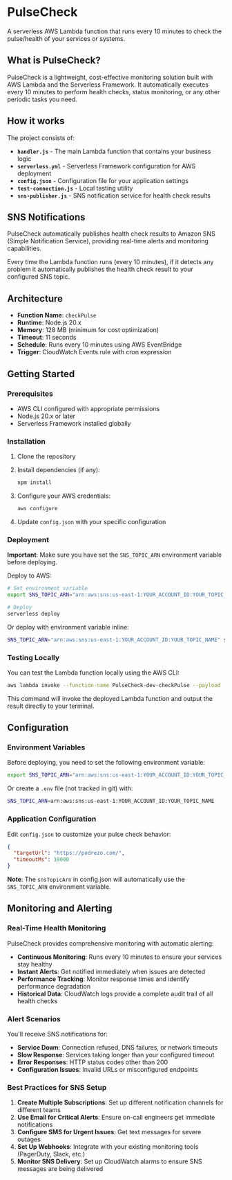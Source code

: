 # PulseCheck

A serverless AWS Lambda function that runs every 10 minutes to check the pulse/health of your services or systems.

## What is PulseCheck?

PulseCheck is a lightweight, cost-effective monitoring solution built with AWS Lambda and the Serverless Framework. It automatically executes every 10 minutes to perform health checks, status monitoring, or any other periodic tasks you need.

## How it works

The project consists of:

- **`handler.js`** - The main Lambda function that contains your business logic
- **`serverless.yml`** - Serverless Framework configuration for AWS deployment
- **`config.json`** - Configuration file for your application settings
- **`test-connection.js`** - Local testing utility
- **`sns-publisher.js`** - SNS notification service for health check results

## SNS Notifications

PulseCheck automatically publishes health check results to Amazon SNS (Simple Notification Service), providing real-time alerts and monitoring capabilities.

Every time the Lambda function runs (every 10 minutes), if it detects any problem it automatically publishes the health check result to your configured SNS topic.

## Architecture

- **Function Name**: `checkPulse`
- **Runtime**: Node.js 20.x
- **Memory**: 128 MB (minimum for cost optimization)
- **Timeout**: 11 seconds
- **Schedule**: Runs every 10 minutes using AWS EventBridge
- **Trigger**: CloudWatch Events rule with cron expression

## Getting Started

### Prerequisites

- AWS CLI configured with appropriate permissions
- Node.js 20.x or later
- Serverless Framework installed globally

### Installation

1. Clone the repository
2. Install dependencies (if any):
   ```bash
   npm install
   ```

3. Configure your AWS credentials:
   ```bash
   aws configure
   ```

4. Update `config.json` with your specific configuration

### Deployment

**Important**: Make sure you have set the `SNS_TOPIC_ARN` environment variable before deploying.

Deploy to AWS:

```bash
# Set environment variable
export SNS_TOPIC_ARN="arn:aws:sns:us-east-1:YOUR_ACCOUNT_ID:YOUR_TOPIC_NAME"

# Deploy
serverless deploy
```

Or deploy with environment variable inline:

```bash
SNS_TOPIC_ARN="arn:aws:sns:us-east-1:YOUR_ACCOUNT_ID:YOUR_TOPIC_NAME" serverless deploy
```

### Testing Locally

You can test the Lambda function locally using the AWS CLI:

```bash
aws lambda invoke --function-name PulseCheck-dev-checkPulse --payload '{}' /dev/stdout
```

This command will invoke the deployed Lambda function and output the result directly to your terminal.

## Configuration

### Environment Variables

Before deploying, you need to set the following environment variable:

```bash
export SNS_TOPIC_ARN="arn:aws:sns:us-east-1:YOUR_ACCOUNT_ID:YOUR_TOPIC_NAME"
```

Or create a `.env` file (not tracked in git) with:

```bash
SNS_TOPIC_ARN=arn:aws:sns:us-east-1:YOUR_ACCOUNT_ID:YOUR_TOPIC_NAME
```

### Application Configuration

Edit `config.json` to customize your pulse check behavior:

```json
{
  "targetUrl": "https://podrezo.com/",
  "timeoutMs": 10000
}
```

**Note**: The `snsTopicArn` in config.json will automatically use the `SNS_TOPIC_ARN` environment variable.

## Monitoring and Alerting

### Real-Time Health Monitoring

PulseCheck provides comprehensive monitoring with automatic alerting:

- **Continuous Monitoring**: Runs every 10 minutes to ensure your services stay healthy
- **Instant Alerts**: Get notified immediately when issues are detected
- **Performance Tracking**: Monitor response times and identify performance degradation
- **Historical Data**: CloudWatch logs provide a complete audit trail of all health checks

### Alert Scenarios

You'll receive SNS notifications for:
- **Service Down**: Connection refused, DNS failures, or network timeouts
- **Slow Response**: Services taking longer than your configured timeout
- **Error Responses**: HTTP status codes other than 200
- **Configuration Issues**: Invalid URLs or misconfigured endpoints

### Best Practices for SNS Setup

1. **Create Multiple Subscriptions**: Set up different notification channels for different teams
2. **Use Email for Critical Alerts**: Ensure on-call engineers get immediate notifications
3. **Configure SMS for Urgent Issues**: Get text messages for severe outages
4. **Set Up Webhooks**: Integrate with your existing monitoring tools (PagerDuty, Slack, etc.)
5. **Monitor SNS Delivery**: Set up CloudWatch alarms to ensure SNS messages are being delivered
